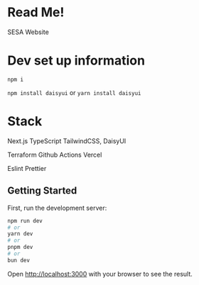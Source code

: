 # Read Me!

SESA Website

# Dev set up information

`npm i`

`npm install daisyui`
or
`yarn install daisyui`

# Stack

Next.js
TypeScript
TailwindCSS, DaisyUI

Terraform
Github Actions
Vercel

Eslint
Prettier

## Getting Started

First, run the development server:

```bash
npm run dev
# or
yarn dev
# or
pnpm dev
# or
bun dev
```

Open [http://localhost:3000](http://localhost:3000) with your browser to see the result.

